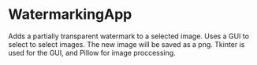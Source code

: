 # WatermarkingApp
Adds a partially transparent watermark to a selected image.
Uses a GUI to select to select images.
The new image will be saved as a png.
Tkinter is used for the GUI, and Pillow for image proccessing.
